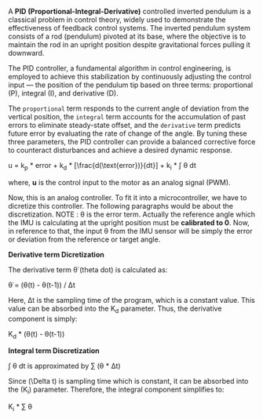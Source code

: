 A **PID (Proportional-Integral-Derivative)** controlled inverted pendulum is a classical problem in control theory, widely used to demonstrate the effectiveness of feedback control systems. 
The inverted pendulum system consists of a rod (pendulum) pivoted at its base, where the objective is to maintain the rod in an upright position despite gravitational forces pulling it downward.

The PID controller, a fundamental algorithm in control engineering, is employed to achieve this stabilization by continuously adjusting the control input — the position of the pendulum tip based on three terms: 
proportional (P), integral (I), and derivative (D).

The `proportional` term responds to the current angle of deviation from the vertical position, the `integral` term accounts for the accumulation of past errors to eliminate steady-state offset, 
and the `derivative` term  predicts future error by evaluating the rate of change of the angle. By tuning these three parameters, the PID controller can provide a balanced corrective force to
counteract disturbances and achieve a desired dynamic response.

u = k<sub>p</sub> * error + k<sub>d</sub> * \[\frac{d(\text{error})}{dt}\] + k<sub>i</sub> * ∫ θ dt

where, **u** is the control input to the motor as an analog signal (PWM).

Now, this is an analog controller. To fit it into a microcontroller, we have to dicretize this controller. The following paragraphs would be about the discretization.
NOTE : θ is the error term. Actually the reference angle which the IMU is calculating at the upright position must be **calibrated to 0**. Now, in reference to that, the
input θ from the IMU sensor will be simply the error or deviation from the reference or target angle.

**Derivative term Dicretization**

The derivative term θ̇ (theta dot) is calculated as:

θ̇ = (θ(t) - θ(t-1)) / Δt

Here, Δt is the sampling time of the program, which is a constant value. This value can be absorbed into the K<sub>d</sub> parameter. Thus, the derivative component is simply:

K<sub>d</sub> * (θ(t) - θ(t-1))

**Integral term Discretization**

∫ θ dt is approximated by ∑ (θ * Δt)

Since \(\Delta t\) is sampling time which is constant, it can be absorbed into the \(K<sub>i</sub>\) parameter. Therefore, the integral component simplifies to:

K<sub>i</sub> * ∑ θ

